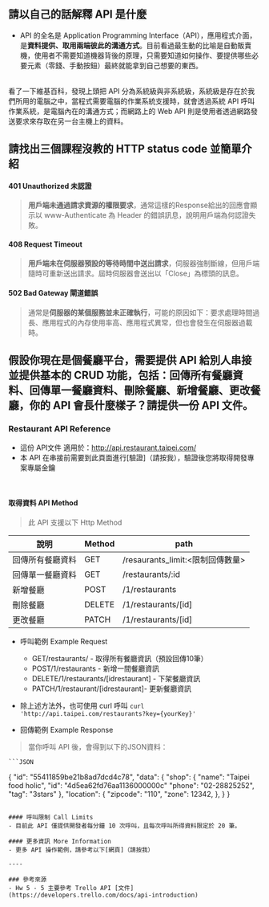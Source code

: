## 請以自己的話解釋 API 是什麼
- API 的全名是 Application Programming Interface（API），應用程式介面，是**資料提供、取用兩端彼此的溝通方式**。目前看過最生動的比喻是自動販賣機，使用者不需要知道機器背後的原理，只需要知道如何操作、要提供哪些必要元素（零錢、手動按鈕）最終就能拿到自己想要的東西。
<br>  
看了一下維基百科，發現上頭把 API 分為系統級與非系統級，系統級是存在於我們所用的電腦之中，當程式需要電腦的作業系統支援時，就會透過系統 API 呼叫作業系統，是電腦內在的溝通方式；而網路上的 Web API 則是使用者透過網路發送要求來存取在另一台主機上的資料。


## 請找出三個課程沒教的 HTTP status code 並簡單介紹
#### 401 Unauthorized 未認證
>**用戶端未通過請求資源的權限要求**，通常這樣的Response給出的回應會顯示以 www-Authenticate 為 Header 的錯誤訊息，說明用戶端為何認證失敗。

#### 408 Request Timeout
>**用戶端未在伺服器預設的等待時間中送出請求**，伺服器強制斷線，但用戶端隨時可重新送出請求。屆時伺服器會送出以「Close」為標頭的訊息。

#### 502 Bad Gateway 閘道錯誤
>通常是**伺服器的某個服務並未正確執行**，可能的原因如下：要求處理時間過長、應用程式的內存使用率高、應用程式異常，但也會發生在伺服器過載時。



## 假設你現在是個餐廳平台，需要提供 API 給別人串接並提供基本的 CRUD 功能，包括：回傳所有餐廳資料、回傳單一餐廳資料、刪除餐廳、新增餐廳、更改餐廳，你的 API 會長什麼樣子？請提供一份 API 文件。

### Restaurant API Reference

- 這份 API文件 適用於：http://api.restaurant.taipei.com/
- 本 API 在串接前需要到此頁面進行[驗證]（請按我），驗證後您將取得開發專案專屬金鑰 
<br>

#### 取得資料 API Method

>此 API 支援以下 Http Method

|說明    |Method  |path    |
|-------|---------|-------|
|回傳所有餐廳資料|GET  | /resaurants_limit:<限制回傳數量>|
|回傳單一餐廳資料|GET|/restaurants/:id|
|新增餐廳|POST  |/1/restaurants |
|刪除餐廳|DELETE| /1/restaurants/[id]|
|更改餐廳|PATCH| /1/restaurants/[id]| 

-  呼叫範例 Example Request
	- GET/restaurants/ - 取得所有餐廳資訊（預設回傳10筆）
	- POST/1/restaurants - 新增一間餐廳資訊
	- DELETE/1/restaurants/[idrestaurant] - 下架餐廳資訊
	- PATCH/1/restaurant/[idrestaurant]- 更新餐廳資訊
- 除上述方法外，也可使用 curl 呼叫
	`curl 'http://api.taipei.com/restaurants?key={yourKey}'`

-  回傳範例 Example Response  
>當你呼叫 API 後，會得到以下的JSON資料：

	```JSON
{
  "id": "55411859be21b8ad7dcd4c78",
  "data": {
    "shop": {
      "name": "Taipei food holic",
      "id": "4d5ea62fd76aa1136000000c"
      "phone": "02-28825252",
      "tag": "3stars"
    },
    "location": {
      "zipcode": "110",
      "zone": 12342,
    },
  }
}
```

#### 呼叫限制 Call Limits
- 目前此 API 僅提供開發者每分鐘 10 次呼叫，且每次呼叫所得資料限定於 20 筆。

#### 更多資訊 More Information
- 更多 API 操作範例，請參考以下[網頁]（請按我）

----

### 參考來源
- Hw 5 - 5 主要參考 Trello API [文件](https://developers.trello.com/docs/api-introduction) 
